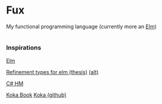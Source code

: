 # Fux

My functional programming language (currently more an [Elm](https://elm-lang.org/))

#

### Inspirations

[Elm](https://elm-lang.org/)

[Refinement types for elm (thesis)](https://www3.risc.jku.at/publications/download/risc_6304/master-thesis.pdf)
[(alt)](https://epub.jku.at/obvulihs/download/pdf/6196856?originalFilename=true)

[C# HM](https://github.com/shff/csharp-hindley-milner)

[Koka Book](https://koka-lang.github.io/koka/doc/book.html)
[Koka (github)](https://github.com/koka-lang)
